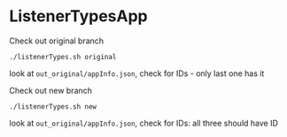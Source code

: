 # ListenerTypesApp

Check out original branch

`./listenerTypes.sh original`

look at `out_original/appInfo.json`, check for IDs - only last one has it

Check out new branch

`./listenerTypes.sh new`

look at `out_original/appInfo.json`, check for IDs: all three should have ID
